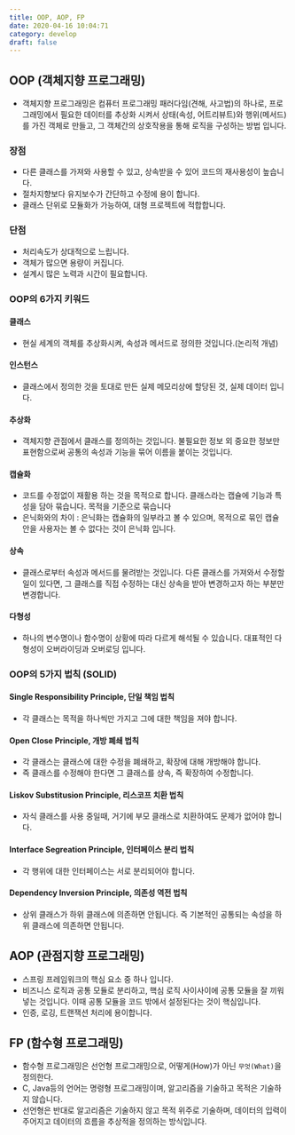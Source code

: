 ```yaml
---
title: OOP, AOP, FP
date: 2020-04-16 10:04:71
category: develop
draft: false
---
```


## OOP (객체지향 프로그래밍)

- 객체지향 프로그래밍은 컴퓨터 프로그래밍 패러다임(견해, 사고법)의 하나로, 프로그래밍에서 필요한 데이터를 추상화 시켜서 상태(속성, 어트리뷰트)와 행위(메서드)를 가진 객체로 만들고, 그 객체간의 상호작용을 통해 로직을 구성하는 방법 입니다.

### 장점

- 다른 클래스를 가져와 사용할 수 있고, 상속받을 수 있어 코드의 재사용성이 높습니다.
- 절차지향보다 유지보수가 간단하고 수정에 용이 합니다.
- 클래스 단위로 모듈화가 가능하여, 대형 프로젝트에 적합합니다.

### 단점

- 처리속도가 상대적으로 느립니다.
- 객체가 많으면 용량이 커집니다.
- 설계시 많은 노력과 시간이 필요합니다.

### OOP의 6가지 키워드

#### 클래스

- 현실 세계의 객체를 추상화시켜, 속성과 메서드로 정의한 것입니다.(논리적 개념)

#### 인스턴스

- 클래스에서 정의한 것을 토대로 만든 실제 메모리상에 할당된 것, 실제 데이터 입니다.

#### 추상화

- 객체지향 관점에서 클래스를 정의하는 것입니다. 불필요한 정보 외 중요한 정보만 표현함으로써 공통의 속성과 기능을 묶어 이름을 붙이는 것입니다.

#### 캡슐화

- 코드를 수정없이 재활용 하는 것을 목적으로 합니다. 클래스라는 캡슐에 기능과 특성을 담아 묶습니다. 목적을 기준으로 묶습니다
- 은닉화와의 차이 : 은닉화는 캡슐화의 일부라고 볼 수 있으며, 목적으로 묶인 캡슐 안을 사용자는 볼 수 없다는 것이 은닉화 입니다.

#### 상속

- 클래스로부터 속성과 메서드를 물려받는 것입니다. 다른 클래스를 가져와서 수정할 일이 있다면, 그 클래스를 직접 수정하는 대신 상속을 받아 변경하고자 하는 부분만 변경합니다.

#### 다형성

- 하나의 변수명이나 함수명이 상황에 따라 다르게 해석될 수 있습니다. 대표적인 다형성이 오버라이딩과 오버로딩 입니다.

### OOP의 5가지 법칙 (SOLID)

#### Single Responsibility Principle, 단일 책임 법칙

- 각 클래스는 목적을 하나씩만 가지고 그에 대한 책임을 져야 합니다.

#### Open Close Principle, 개방 폐쇄 법칙

- 각 클래스는 클래스에 대한 수정을 폐쇄하고, 확장에 대해 개방해야 합니다.
- 즉 클래스를 수정해야 한다면 그 클래스를 상속, 즉 확장하여 수정합니다.

#### Liskov Substitusion Principle, 리스코프 치환 법칙

- 자식 클래스를 사용 중일때, 거기에 부모 클래스로 치환하여도 문제가 없어야 합니다.

#### Interface Segreation Principle, 인터페이스 분리 법칙

- 각 행위에 대한 인터페이스는 서로 분리되어야 합니다.

#### Dependency Inversion Principle, 의존성 역전 법칙

- 상위 클래스가 하위 클래스에 의존하면 안됩니다. 즉 기본적인 공통되는 속성을 하위 클래스에 의존하면 안됩니다.

## AOP (관점지향 프로그래밍)

- 스프링 프레임워크의 핵심 요소 중 하나 입니다.
- 비즈니스 로직과 공통 모듈로 분리하고, 핵심 로직 사이사이에 공통 모듈을 잘 끼워 넣는 것입니다. 이때 공통 모듈을 코드 밖에서 설정된다는 것이 핵심입니다.
- 인증, 로깅, 트랜잭션 처리에 용이합니다.

## FP (함수형 프로그래밍)

- 함수형 프로그래밍은 선언형 프로그래밍으로, 어떻게(How)가 아닌 `무엇(What)`을 정의한다.
- C, Java등의 언어는 명령형 프로그래밍이며, 알고리즘을 기술하고 목적은 기술하지 않습니다.
- 선언형은 반대로 알고리즘은 기술하지 않고 목적 위주로 기술하며, 데이터의 입력이 주어지고 데이터의 흐름을 추상적을 정의하는 방식입니다.
